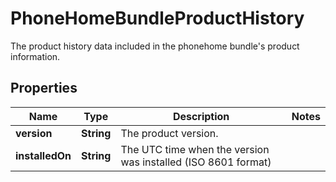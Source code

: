 

# PhoneHomeBundleProductHistory

The product history data included in the phonehome bundle's product information.

## Properties

| Name | Type | Description | Notes |
|------------ | ------------- | ------------- | -------------|
|**version** | **String** | The product version. |  |
|**installedOn** | **String** | The UTC time when the version was installed (ISO 8601 format) |  |



